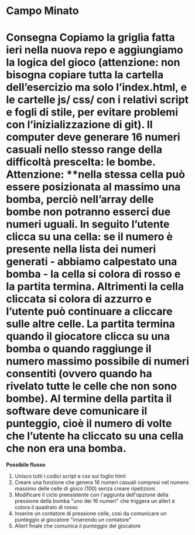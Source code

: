 Campo Minato
===
**Consegna**
Copiamo la griglia fatta ieri nella nuova repo e aggiungiamo la logica del gioco (attenzione: non bisogna copiare tutta la cartella dell’esercizio ma solo l’index.html, e le cartelle js/ css/ con i relativi script e fogli di stile, per evitare problemi con l’inizializzazione di git).
Il computer deve generare 16 numeri casuali nello stesso range della difficoltà prescelta: le bombe. Attenzione: **nella stessa cella può essere posizionata al massimo una bomba, perciò nell’array delle bombe non potranno esserci due numeri uguali.
In seguito l’utente clicca su una cella: se il numero è presente nella lista dei numeri generati - abbiamo calpestato una bomba - la cella si colora di rosso e la partita termina. Altrimenti la cella cliccata si colora di azzurro e l’utente può continuare a cliccare sulle altre celle.
La partita termina quando il giocatore clicca su una bomba o quando raggiunge il numero massimo possibile di numeri consentiti (ovvero quando ha rivelato tutte le celle che non sono bombe).
Al termine della partita il software deve comunicare il punteggio, cioè il numero di volte che l’utente ha cliccato su una cella che non era una bomba.
===
**Possibile flusso**
1. Unisco tutti i codici script e css sul foglio html
2. Creare una funzione che genera 16 numeri casuali compresi nel numero massimo delle celle di gioco (100) senza creare ripetizioni.
3. Modificare il ciclo preesistente con l'aggiunta dell'opzione della pressione della bomba "uno dei 16 numeri" che triggera un allert e colora il quadrato di rosso
4. Inserire un contatore di pressione celle, così da comunicare un punteggio al giocatore "inserendo un contatore"
5. Allert finale che comunica il punteggio del giocatore